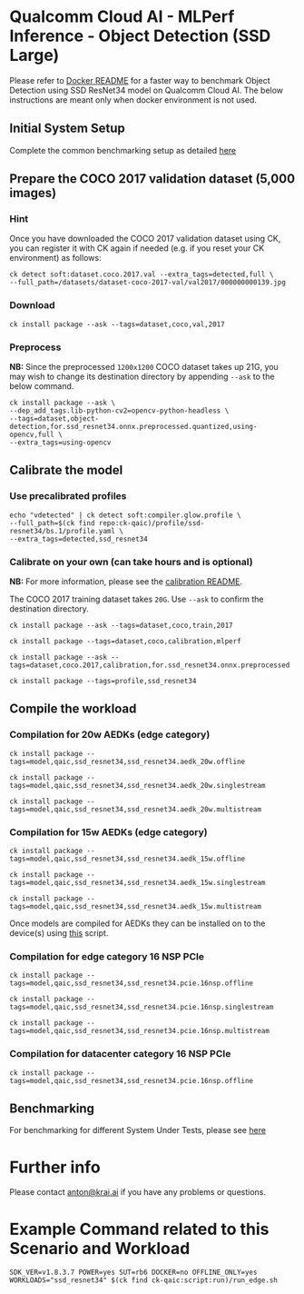 # Qualcomm Cloud AI - MLPerf Inference - Object Detection (SSD Large)

Please refer to [Docker README](https://github.com/krai/ck-qaic/blob/main/docker/ssd-resnet34/README.md) for a faster way to benchmark Object Detection using SSD ResNet34 model on Qualcomm Cloud AI. The below instructions are meant only when docker environment is not used. 

## Initial System Setup

Complete the common benchmarking setup as detailed [here](https://github.com/krai/ck-qaic/blob/main/program/README.md)


<a name="prepare_coco"></a>
## Prepare the COCO 2017 validation dataset (5,000 images)

### Hint
Once you have downloaded the COCO 2017 validation dataset using CK, you can register it with CK again if needed (e.g. if you reset your CK environment) as follows:
```
ck detect soft:dataset.coco.2017.val --extra_tags=detected,full \
--full_path=/datasets/dataset-coco-2017-val/val2017/000000000139.jpg
```

<a name="prepare_coco_download"></a>
###  Download

```
ck install package --ask --tags=dataset,coco,val,2017
```


<a name="prepare_coco_preprocess"></a>
### Preprocess


**NB:** Since the preprocessed `1200x1200` COCO dataset takes up 21G, you may wish to change its destination directory by appending `--ask` to the below command.

```
ck install package --ask \
--dep_add_tags.lib-python-cv2=opencv-python-headless \
--tags=dataset,object-detection,for.ssd_resnet34.onnx.preprocessed.quantized,using-opencv,full \
--extra_tags=using-opencv
```


<a name="prepare_workload_calibrate"></a>
## Calibrate the model

### Use precalibrated profiles


```
echo "vdetected" | ck detect soft:compiler.glow.profile \
--full_path=$(ck find repo:ck-qaic)/profile/ssd-resnet34/bs.1/profile.yaml \
--extra_tags=detected,ssd_resnet34
```


### Calibrate on your own (can take hours and is optional)

**NB:** For more information, please see the [calibration README](https://github.com/krai/ck-qaic/blob/main/package/model-qaic-calibrate/README.md#ssd_resnet34).

The COCO 2017 training dataset takes `20G`. Use `--ask` to confirm the destination directory.

```
ck install package --ask --tags=dataset,coco,train,2017
```
```
ck install package --tags=dataset,coco,calibration,mlperf
```

```
ck install package --ask --tags=dataset,coco.2017,calibration,for.ssd_resnet34.onnx.preprocessed
```
```
ck install package --tags=profile,ssd_resnet34
```


<a name="prepare_workload_compile"></a>
## Compile the workload
### Compilation for 20w AEDKs (edge category)
```
ck install package --tags=model,qaic,ssd_resnet34,ssd_resnet34.aedk_20w.offline
```
```
ck install package --tags=model,qaic,ssd_resnet34,ssd_resnet34.aedk_20w.singlestream
```
```
ck install package --tags=model,qaic,ssd_resnet34,ssd_resnet34.aedk_20w.multistream
```
### Compilation for 15w AEDKs (edge category)
```
ck install package --tags=model,qaic,ssd_resnet34,ssd_resnet34.aedk_15w.offline
```
```
ck install package --tags=model,qaic,ssd_resnet34,ssd_resnet34.aedk_15w.singlestream
```
```
ck install package --tags=model,qaic,ssd_resnet34,ssd_resnet34.aedk_15w.multistream
```
Once models are compiled for AEDKs they can be installed on to the device(s) using [this](https://github.com/krai/ck-qaic/tree/main/script/setup.aedk#hr-compile-the-models-and-copy-to-the-device) script.

### Compilation for edge category 16 NSP PCIe
```
ck install package --tags=model,qaic,ssd_resnet34,ssd_resnet34.pcie.16nsp.offline
```
```
ck install package --tags=model,qaic,ssd_resnet34,ssd_resnet34.pcie.16nsp.singlestream
```
```
ck install package --tags=model,qaic,ssd_resnet34,ssd_resnet34.pcie.16nsp.multistream
```

### Compilation for datacenter category 16 NSP PCIe

```
ck install package --tags=model,qaic,ssd_resnet34,ssd_resnet34.pcie.16nsp.offline
```


## Benchmarking
For benchmarking for different System Under Tests, please see [here](https://github.com/krai/ck-qaic/blob/main/program/object-detection-qaic-loadgen/README.SSD_Large.benchmarking.md)

<a name="info"></a>
# Further info

Please contact anton@krai.ai if you have any problems or questions.

# Example Command related to this Scenario and Workload
```
SDK_VER=v1.8.3.7 POWER=yes SUT=rb6 DOCKER=no OFFLINE_ONLY=yes WORKLOADS="ssd_resnet34" $(ck find ck-qaic:script:run)/run_edge.sh
```
